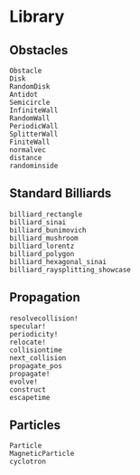 # Library

## Obstacles

```@docs
Obstacle
Disk
RandomDisk
Antidot
Semicircle
InfiniteWall
RandomWall
PeriodicWall
SplitterWall
FiniteWall
normalvec
distance
randominside
```

## Standard Billiards

```@docs
billiard_rectangle
billiard_sinai
billiard_bunimovich
billiard_mushroom
billiard_lorentz
billiard_polygon
billiard_hexagonal_sinai
billiard_raysplitting_showcase
```


## Propagation

```@docs
resolvecollision!
specular!
periodicity!
relocate!
collisiontime
next_collision
propagate_pos
propagate!
evolve!
construct
escapetime
```

## Particles

```@docs
Particle
MagneticParticle
cyclotron
```

